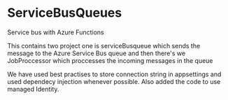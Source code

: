 # ServiceBusQueues
Service bus with Azure Functions

This contains two project one is serviceBusqueue which sends the message to the Azure Service Bus queue and then there's we JobProccessor which proccesses the incoming messages in the queue

We have used best practises to store connection string in appsettings and used dependecy injection whenever possible.
Also added the code to use managed Identity.
